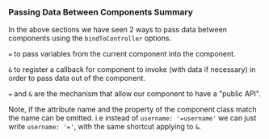 ### Passing Data Between Components Summary

In the above sections we have seen 2 ways to pass data between components using the `bindToController` options. 

`=` to pass variables from the current component into the component.

`&` to register a callback for component to invoke (with data if necessary) in order to pass data out of the component.

`=` and `&` are the mechanism that allow our component to have a "public API".

Note, if the attribute name and the property of the component class match the name can be omitted. i.e instead of `username: '=username'` we can just write `username: '='`, with the same shortcut applying to `&`.
